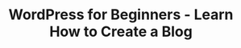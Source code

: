 ---
layout:   certificate
title:    "WordPress for Beginners - Learn How to Create a Blog"
slug:     wordpressbeginners
category: bitdegree
issuer:   "BitDegree"
---
